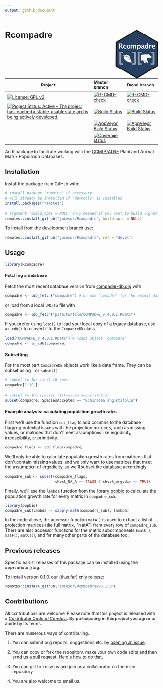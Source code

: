 ```yaml
---
output: github_document
---
```


<!-- README.md is generated from README.Rmd. Please edit that file -->



# Rcompadre  <img src="man/figures/logo.png" height="160px" align="right" />



<!--- Continuous integration badges --->
<!--- BE CAREFUL WITH THE FORMATTING --->

| Project                                                                                                                                                                                                                        | Master branch                                                                                                                                                                              | Devel branch                                                                                                                                                                              |
|--------------------------------------------------------------------------------------------------------------------------------------------------------------------------------------------------------------------------------|:-------------------------------------------------------------------------------------------------------------------------------------------------------------------------------------------|:------------------------------------------------------------------------------------------------------------------------------------------------------------------------------------------|
| [![License: GPL v2](https://img.shields.io/badge/License-GPL%20v2-blue.svg)](https://www.gnu.org/licenses/old-licenses/gpl-2.0.en.html)                                                                                        | [![R-CMD-check](https://github.com/jonesor/Rcompadre/actions/workflows/R-CMD-check.yaml/badge.svg?branch=master)](https://github.com/jonesor/Rcompadre/actions/workflows/R-CMD-check.yaml) | [![R-CMD-check](https://github.com/jonesor/Rcompadre/actions/workflows/R-CMD-check.yaml/badge.svg?branch=devel)](https://github.com/jonesor/Rcompadre/actions/workflows/R-CMD-check.yaml) |
| [![Project Status: Active – The project has reached a stable, usable state and is being actively developed.](https://www.repostatus.org/badges/latest/active.svg)](https://www.repostatus.org/#active) | [![Build Status](https://travis-ci.org/jonesor/Rcompadre.svg?branch=master)](https://travis-ci.org/jonesor/Rcompadre)                                                                      | [![Build Status](https://travis-ci.org/jonesor/Rcompadre.svg?branch=master)](https://travis-ci.org/jonesor/Rcompadre)                                                                     |
|                                                                                                                                                                                                                                | [![AppVeyor Build Status](https://ci.appveyor.com/api/projects/status/github/jonesor/Rcompadre?branch=master&svg=true)](https://ci.appveyor.com/project/jonesor/Rcompadre)                 | [![AppVeyor Build Status](https://ci.appveyor.com/api/projects/status/github/jonesor/Rcompadre?branch=devel&svg=true)](https://ci.appveyor.com/project/jonesor/Rcompadre)                 |
|                                                                                                                                                                                                                                | [![Coverage status](https://codecov.io/gh/jonesor/Rcompadre/branch/devel/graph/badge.svg)](https://codecov.io/github/jonesor/Rcompadre?branch=master)                                      |                                                                                                                                                                                           |

<!--- Continuous Integration Badges End --->


An R package to facilitate working with the [COM(P)ADRE](https://www.compadre-db.org/) Plant and Animal Matrix Population Databases.

## Installation

Install the package from GitHub with:


```r
# install package 'remotes' if necessary
# will already be installed if 'devtools' is installed
install.packages("remotes") 

# argument 'build_opts = NULL' only needed if you want to build vignettes
remotes::install_github("jonesor/Rcompadre", build_opts = NULL)
```

To install from the development branch use:


```r
remotes::install_github("jonesor/Rcompadre", ref = "devel")
```

## Usage


```r
library(Rcompadre)
```

#### Fetching a database

Fetch the most recent database version from [compadre-db.org](https://www.compadre-db.org/) with


```r
compadre <- cdb_fetch("compadre") # or use 'comadre' for the animal database
```

or load from a local `.RData` file with


```r
compadre <- cdb_fetch("path/to/file/COMPADRE_v.4.0.1.RData")
```

If you prefer using `load()` to load your local copy of a legacy database, use `as_cdb()` to convert it to the `CompadreDB` class


```r
load("COMPADRE_v.4.0.1.RData") # loads object 'compadre'
compadre <- as_cdb(compadre)
```

#### Subsetting

For the most part `CompadreDB` objects work like a data frame. They can be subset using `[` or `subset()`


```r
# subset to the first 10 rows
compadre[1:10,]

# subset to the species 'Echinacea angustifolia'
subset(compadre, SpeciesAccepted == "Echinacea angustifolia")
```

#### Example analysis: calculating population growth rates

First we'll use the function `cdb_flag` to add columns to the database flagging potential issues with the projection matrices, such as missing values, or matrices that don't meet assumptions like ergodicity, irreducibility, or primitivity.


```r
compadre_flags <- cdb_flag(compadre)
```

We'll only be able to calculate population growth rates from matrices that don't contain missing values, and we only want to use matrices that meet the assumption of ergodicity, so we'll subset the database accordingly.


```r
compadre_sub <- subset(compadre_flags,
                       check_NA_A == FALSE & check_ergodic == TRUE)
```

Finally, we'll use the `lambda` function from the library [popbio](https://github.com/cstubben/popbio) to calculate the population growth rate for every matrix in `compadre_sub`.


```r
library(popbio)
compadre_sub$lambda <- sapply(matA(compadre_sub), lambda)
```

In the code above, the accessor function `matA()` is used to extract a list of projection matrices (the full matrix, "matA") from every row of `compadre_sub`. There are also accessor functions for the matrix subcomponents (`matU()`, `matF()`, `matC()`), and for many other parts of the database too.

## Previous releases

Specific earlier releases of this package can be installed using the appropriate `@` tag. 

To install version 0.1.0, our (thus far) only release:


```r
remotes::install_github("jonesor/Rcompadre@v0.1.0")
```

## Contributions

All contributions are welcome. Please note that this project is released with a [Contributor Code of Conduct](CONDUCT.md). By participating in this project you agree to abide by its terms.


There are numerous ways of contributing. 

1. You can submit bug reports, suggestions etc. by [opening an issue](https://github.com/jonesor/Rcompadre/issues).

2. You can copy or fork the repository, make your own code edits and then send us a pull request. [Here's how to do that](https://jarv.is/notes/how-to-pull-request-fork-github/).

3. You can get to know us and join as a collaborator on the main repository.

4. You are also welcome to email us.
